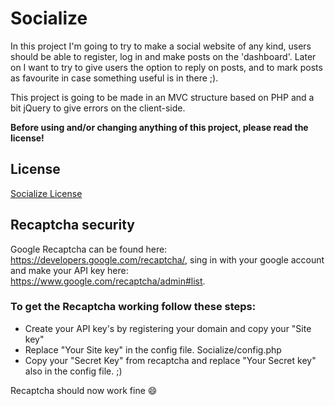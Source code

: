 # Socialize

In this project I'm going to try to make a social website of any kind, users should be able to register,
log in and make posts on the 'dashboard'. Later on I want to try to give users the option to reply on posts,
and to mark posts as favourite in case something useful is in there ;).

This project is going to be made in an MVC structure based on PHP and a bit jQuery to give errors on the client-side.

**Before using and/or changing anything of this project, please read the license!**

## License
[Socialize License](LICENSE)

## Recaptcha security
Google Recaptcha can be found here: https://developers.google.com/recaptcha/, sing in with your google account and make your API key here: https://www.google.com/recaptcha/admin#list.
### To get the Recaptcha working follow these steps:
* Create your API key's by registering your domain and copy your "Site key"
* Replace "Your Site key" in the config file. Socialize/config.php
* Copy your "Secret Key" from recaptcha and replace "Your Secret key" also in the config file. ;) 

Recaptcha should now work fine 😄 
